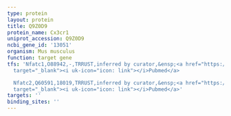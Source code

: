 ```yaml
---
type: protein
layout: protein
title: Q9Z0D9
protein_name: Cx3cr1
uniprot_accession: Q9Z0D9
ncbi_gene_id: '13051'
organism: Mus musculus
function: target gene
tfs: 'Nfatc1,O88942,-,TRRUST,inferred by curator,&ensp;<a href="https://www.ncbi.nlm.nih.gov/pubmed/?term=15347678%5Buid%5D"
  target="_blank"><i uk-icon="icon: link"></i>Pubmed</a>

  Nfatc2,Q60591,18019,TRRUST,inferred by curator,&ensp;<a href="https://www.ncbi.nlm.nih.gov/pubmed/?term=15347678%5Buid%5D"
  target="_blank"><i uk-icon="icon: link"></i>Pubmed</a>'
targets: ''
binding_sites: ''
---
```

